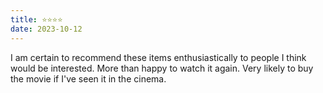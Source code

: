 ```yaml
---
title: ⭐️⭐️⭐️⭐️
date: 2023-10-12
---
```

I am certain to recommend these items enthusiastically to people I think would be interested. More than happy to watch it again. Very likely to buy the movie if I've seen it in the cinema. 